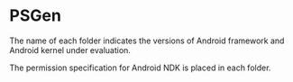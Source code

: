 # PSGen

The name of each folder indicates the versions of Android framework and Android kernel under evaluation.

The permission specification for Android NDK is placed in each folder.
